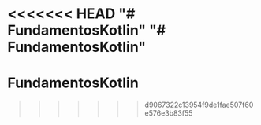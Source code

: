 <<<<<<< HEAD
"# FundamentosKotlin" 
"# FundamentosKotlin" 
=======
# FundamentosKotlin
>>>>>>> d9067322c13954f9de1fae507f60e576e3b83f55

